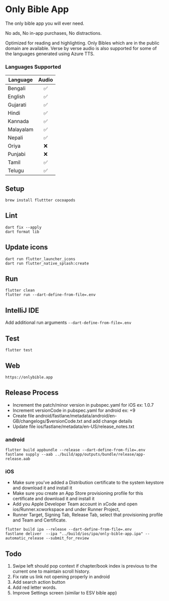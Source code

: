 # Only Bible App

The only bible app you will ever need.

No ads, No in-app purchases, No distractions.

Optimized for reading and highlighting.
Only Bibles which are in the public domain are available.
Verse by verse audio is also supported for some of the languages generated using Azure TTS.

### Languages Supported

| Language  | Audio |
|-----------|:-----:|
| Bengali   |   ✅   |
| English   |   ✅   |
| Gujarati  |   ✅   |
| Hindi     |   ✅   |
| Kannada   |   ✅   |
| Malayalam |   ✅   |
| Nepali    |   ✅   |
| Oriya     |   ❌   |
| Punjabi   |   ❌   |
| Tamil     |   ✅   |
| Telugu    |   ✅   |

## Setup

```agsl
brew install fluttter cocoapods
```

## Lint

```agsl
dart fix --apply
dart format lib
```

## Update icons

```agsl
dart run flutter_launcher_icons
dart run flutter_native_splash:create
```

## Run

```agsl
flutter clean
flutter run --dart-define-from-file=.env
```

## IntelliJ IDE
Add additional run arguments `--dart-define-from-file=.env`

## Test

```agsl
flutter test
```

## Web

```agsl
https://onlybible.app
```


## Release Process
* Increment the patch/minor version in pubspec.yaml for iOS  ex: 1.0.7
* Increment versionCode in pubspec.yaml for android  ex: +9
* Create file android/fastlane/metadata/android/en-GB/changelogs/$versionCode.txt and add change details
* Update file ios/fastlane/metadata/en-US/release_notes.txt

### android

```
flutter build appbundle --release --dart-define-from-file=.env
fastlane supply --aab ../build/app/outputs/bundle/release/app-release.aab
```

### iOS

* Make sure you've added a Distribution certificate to the system keystore and download it and install it
* Make sure you create an App Store provisioning profile for this certificate and download it and install it
* Add you Apple Developer Team account in xCode and open ios/Runner.xcworkspace and under Runner Project,
* Runner Target, Signing Tab, Release Tab, select that provisioning profile and Team and Certificate.

```
flutter build ipa --release --dart-define-from-file=.env
fastlane deliver  --ipa "../build/ios/ipa/only-bible-app.ipa" --automatic_release --submit_for_review
```

## Todo
1. Swipe left should pop context if chapter/book index is previous to the current one to maintain scroll history. 
5. Fix rate us link not opening properly in android
6. Add search action button
7. Add red letter words.
8. Improve Settings screen (similar to ESV bible app)
